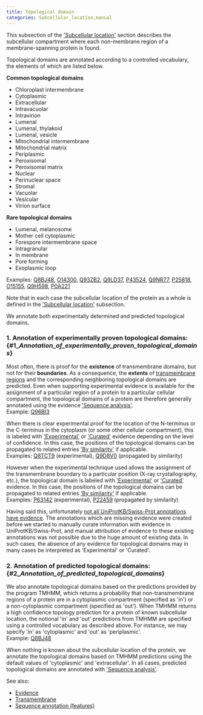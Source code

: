 ```yaml
---
title: Topological domain
categories: Subcellular_location,manual
---
```


This subsection of the ['Subcellular location'](https://www.uniprot.org/help/subcellular%5Flocation%5Fsection) section describes the subcellular compartment where each non-membrane region of a membrane-spanning protein is found.

Topological domains are annotated according to a controlled vocabulary, the elements of which are listed below.

**Common topological domains**

-   Chloroplast intermembrane
-   Cytoplasmic
-   Extracellular
-   Intravacuolar
-   Intravirion
-   Lumenal
-   Lumenal, thylakoid
-   Lumenal, vesicle
-   Mitochondrial intermembrane
-   Mitochondrial matrix
-   Periplasmic
-   Peroxisomal
-   Peroxisomal matrix
-   Nuclear
-   Perinuclear space
-   Stromal
-   Vacuolar
-   Vesicular
-   Virion surface

**Rare topological domains**

-   Lumenal, melanosome
-   Mother cell cytoplasmic
-   Forespore intermembrane space
-   Intragranular
-   In membrane
-   Pore forming
-   Exoplasmic loop

Examples: [Q8BJ48](https://www.uniprot.org/uniprotkb/Q8BJ48#subcellular_location), [O14300](https://www.uniprot.org/uniprotkb/Q9BDE0#subcellular_location), [Q93ZB2](https://www.uniprot.org/uniprotkb/Q93ZB2#subcellular_location), [Q9LD37](https://www.uniprot.org/uniprotkb/Q9LD37#subcellular_location), [P43524](https://www.uniprot.org/uniprotkb/P43524#subcellular_location), [Q9NR77](https://www.uniprot.org/uniprotkb/Q9NR77#subcellular_location), [P25818](https://www.uniprot.org/uniprotkb/P25818#subcellular_location), [O15155](https://www.uniprot.org/uniprotkb/O15155#subcellular_location), [Q9H598](https://www.uniprot.org/uniprotkb/Q9H598#subcellular_location), [P0A221](https://www.uniprot.org/uniprotkb/P0A221#subcellular_location)

Note that in each case the subcellular location of the protein as a whole is defined in the ['Subcellular location'](https://www.uniprot.org/help/subcellular_location) subsection.

We annotate both experimentally determined and predicted topological domains.

### 1. Annotation of experimentally proven topological domains: {\#1\_*Annotation\_of\_experimentally\_proven\_topological\_domains*}

Most often, there is proof for the **existence** of transmembrane domains, but not for their **boundaries**. As a consequence, the **extents** of [transmembrane regions](https://www.uniprot.org/help/transmem) and the corresponding neighboring topological domains are predicted. Even when supporting experimental evidence is available for the assignment of a particular region of a protein to a particular cellular compartment, the topological domains of a protein are therefore generally annotated using the evidence ['Sequence analysis'](https://www.uniprot.org/help/evidences#ECO:0000255).  
Example: [Q96BI3](https://www.uniprot.org/uniprotkb/Q96BI3#subcellular_location)

When there is clear experimental proof for the location of the N-terminus or the C-terminus in the cytoplasm (or some other cellular compartment), this is labeled with ['Experimental'](https://www.uniprot.org/help/evidences#ECO:0000269) or ['Curated'](https://www.uniprot.org/help/evidences#ECO:0000305) evidence depending on the level of confidence. In this case, the positions of the topological domains can be propagated to related entries ['By similarity'](https://www.uniprot.org/help/evidences#ECO:0000250) if applicable.  
Examples: [Q8TCT9](https://www.uniprot.org/uniprotkb/Q8TCT9#subcellular_location) (experimental), [Q9D8V0](https://www.uniprot.org/uniprotkb/Q9D8V0#subcellular_location) (propagated by similarity)

However when the experimental technique used allows the assignment of the transmembrane boundary to a particular position (X-ray crystallography, etc.), the topological domain is labeled with ['Experimental'](https://www.uniprot.org/help/evidences#ECO:0000269) or ['Curated'](https://www.uniprot.org/help/evidences#ECO:0000305) evidence. In this case, the positions of the topological domains can be propagated to related entries ['By similarity'](https://www.uniprot.org/help/evidences#ECO:0000250) if applicable.  
Examples: [P63142](https://www.uniprot.org/uniprotkb/P63142#subcellular_location) (experimental), [P22459](https://www.uniprot.org/uniprotkb/P22459#subcellular_location) (propagated by similarity)

Having said this, unfortunately [not all UniProtKB/Swiss-Prot annotations have evidence](https://www.uniprot.org/help/evidence%5Fin%5Fswissprot). The annotations which are missing evidence were created before we started to manually curate information with evidence in UniProtKB/Swiss-Prot, and manual attribution of evidence to these existing annotations was not possible due to the huge amount of existing data. In such cases, the absence of any evidence for topological domains may in many cases be interpreted as 'Experimental' or 'Curated'.

### 2. Annotation of predicted topological domains: {\#2\_*Annotation\_of\_predicted\_topological\_domains*}

We also annotate topological domains based on the predictions provided by the program TMHMM, which returns a probability that non-transmembrane regions of a protein are in a cytoplasmic compartment (specified as 'in') or a non-cytoplasmic compartment (specified as 'out'). When TMHMM returns a high confidence topology prediction for a protein of known subcellular location, the notional 'in' and 'out' predictions from TMHMM are specified using a controlled vocabulary as described above. For instance, we may specify 'in' as 'cytoplasmic' and 'out' as 'periplasmic'.  
Example: [Q8BJ48](https://www.uniprot.org/uniprotkb/Q8BJ48#subcellular%5Flocation)

When nothing is known about the subcellular location of the protein, we annotate the topological domains based on TMHMM predictions using the default values of 'cytoplasmic' and 'extracellular'. In all cases, predicted topological domains are annotated with ['Sequence analysis'](https://www.uniprot.org/help/evidences#ECO:0000255).

See also:

-   [Evidence](https://www.uniprot.org/help/evidences)
-   [Transmembrane](https://www.uniprot.org/help/transmem)
-   [Sequence annotation (features)](https://www.uniprot.org/help/sequence%5Fannotation)
